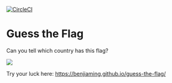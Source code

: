 [![CircleCI](https://circleci.com/gh/benjiaming/guess-the-flag.svg?style=svg)](https://circleci.com/gh/benjiaming/guess-the-flag)

# Guess the Flag
Can you tell which country has this flag?

![](https://restcountries.eu/data/pyf.svg)

Try your luck here: https://benjiaming.github.io/guess-the-flag/
